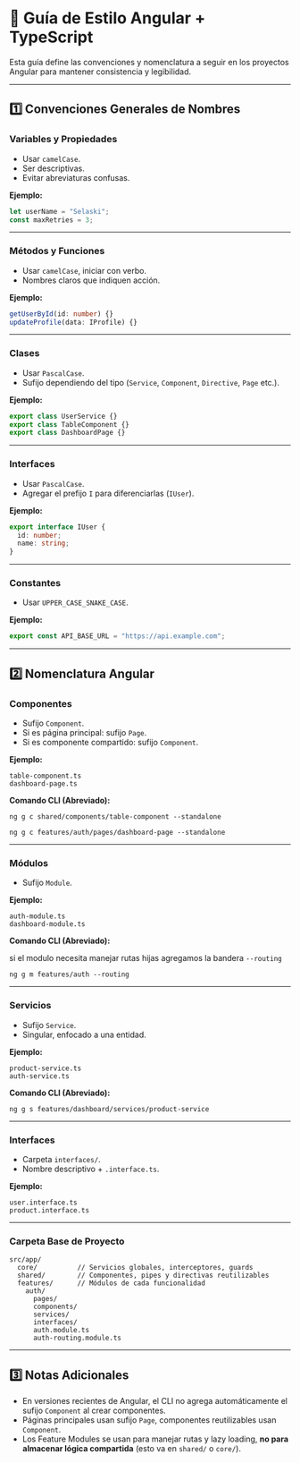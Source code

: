 # 📘 Guía de Estilo Angular + TypeScript

Esta guía define las convenciones y nomenclatura a seguir en los proyectos Angular para mantener consistencia y legibilidad.

---

## 1️⃣ Convenciones Generales de Nombres

### Variables y Propiedades

- Usar `camelCase`.
- Ser descriptivas.
- Evitar abreviaturas confusas.

**Ejemplo:**

```ts
let userName = "Selaski";
const maxRetries = 3;
```

---

### Métodos y Funciones

- Usar `camelCase`, iniciar con verbo.
- Nombres claros que indiquen acción.

**Ejemplo:**

```ts
getUserById(id: number) {}
updateProfile(data: IProfile) {}
```

---

### Clases

- Usar `PascalCase`.
- Sufijo dependiendo del tipo (`Service`, `Component`, `Directive`, `Page` etc.).

**Ejemplo:**

```ts
export class UserService {}
export class TableComponent {}
export class DashboardPage {}
```

---

### Interfaces

- Usar `PascalCase`.
- Agregar el prefijo `I` para diferenciarlas (`IUser`).

**Ejemplo:**

```ts
export interface IUser {
  id: number;
  name: string;
}
```

---

### Constantes

- Usar `UPPER_CASE_SNAKE_CASE`.

**Ejemplo:**

```ts
export const API_BASE_URL = "https://api.example.com";
```

---

## 2️⃣ Nomenclatura Angular

### Componentes

- Sufijo `Component`.
- Si es página principal: sufijo `Page`.
- Si es componente compartido: sufijo `Component`.

**Ejemplo:**

```
table-component.ts
dashboard-page.ts
```

**Comando CLI (Abreviado):**

```
ng g c shared/components/table-component --standalone
```

```
ng g c features/auth/pages/dashboard-page --standalone
```
---

### Módulos

- Sufijo `Module`.

**Ejemplo:**

```
auth-module.ts
dashboard-module.ts
```

**Comando CLI (Abreviado):**

si el modulo necesita manejar rutas hijas agregamos la bandera `--routing`
```
ng g m features/auth --routing
```

---

### Servicios

- Sufijo `Service`.
- Singular, enfocado a una entidad.

**Ejemplo:**

```
product-service.ts
auth-service.ts
```

**Comando CLI (Abreviado):**
```
ng g s features/dashboard/services/product-service
```

---

### Interfaces

- Carpeta `interfaces/`.
- Nombre descriptivo + `.interface.ts`.

**Ejemplo:**

```
user.interface.ts
product.interface.ts
```

---

### Carpeta Base de Proyecto

```
src/app/
  core/          // Servicios globales, interceptores, guards
  shared/        // Componentes, pipes y directivas reutilizables
  features/      // Módulos de cada funcionalidad
    auth/
      pages/
      components/
      services/
      interfaces/
      auth.module.ts
      auth-routing.module.ts
```

---

## 3️⃣ Notas Adicionales

- En versiones recientes de Angular, el CLI no agrega automáticamente el sufijo `Component` al crear componentes.
- Páginas principales usan sufijo `Page`, componentes reutilizables usan `Component`.
- Los Feature Modules se usan para manejar rutas y lazy loading, **no para almacenar lógica compartida** (esto va en `shared/` o `core/`).
